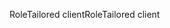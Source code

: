 <span data-ttu-id="ff55b-101">RoleTailored client</span><span class="sxs-lookup"><span data-stu-id="ff55b-101">RoleTailored client</span></span>